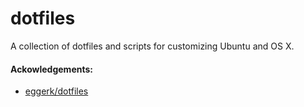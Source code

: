 # dotfiles
A collection of dotfiles and scripts for customizing Ubuntu and OS X.

#### Ackowledgements:
- [eggerk/dotfiles](https://github.com/eggerk/dotfiles)
